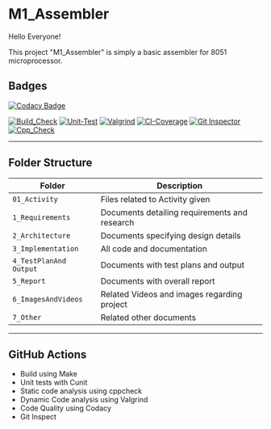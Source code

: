 
# M1_Assembler

Hello Everyone!

This project "M1_Assembler" is simply a basic assembler for 8051 microprocessor. 



## Badges

[![Codacy Badge](https://app.codacy.com/project/badge/Grade/5fe74e1e146a41e48f037e7d1b87ce84)](https://www.codacy.com/gh/Sanskcet/M1_Assembler/dashboard?utm_source=github.com&amp;utm_medium=referral&amp;utm_content=Sanskcet/M1_Assembler&amp;utm_campaign=Badge_Grade)

[![Build_Check](https://github.com/Sanskcet/M1_Assembler/actions/workflows/build_test.yml/badge.svg?branch=main)](https://github.com/Sanskcet/M1_Assembler/actions/workflows/build_test.yml)  [![Unit-Test](https://github.com/Sanskcet/M1_Assembler/actions/workflows/Unit_Test.yml/badge.svg)](https://github.com/Sanskcet/M1_Assembler/actions/workflows/Unit_Test.yml)  [![Valgrind](https://github.com/Sanskcet/M1_Assembler/actions/workflows/Valgrind.yml/badge.svg)](https://github.com/Sanskcet/M1_Assembler/actions/workflows/Valgrind.yml)  [![CI-Coverage](https://github.com/Sanskcet/M1_Assembler/actions/workflows/code-coverage.yml/badge.svg)](https://github.com/Sanskcet/M1_Assembler/actions/workflows/code-coverage.yml)  [![Git Inspector](https://github.com/Sanskcet/M1_Assembler/actions/workflows/Git_Inspector.yml/badge.svg)](https://github.com/Sanskcet/M1_Assembler/actions/workflows/Git_Inspector.yml)  [![Cpp_Check](https://github.com/Sanskcet/M1_Assembler/actions/workflows/Cpp_Check.yml/badge.svg)](https://github.com/Sanskcet/M1_Assembler/actions/workflows/Cpp_Check.yml)  

----------------------------------------------------------------------------------------------------------------------------------------------------------------------------
## Folder Structure
Folder             | Description
-------------------| -----------------------------------------
`01_Activity   `   | Files related to Activity given
`1_Requirements`   | Documents detailing requirements and research
`2_Architecture`         | Documents specifying design details
`3_Implementation` | All code and documentation
`4_TestPlanAnd Output`      | Documents with test plans and output
`5_Report`         | Documents with overall report
`6_ImagesAndVideos`| Related Videos and images regarding project
`7_Other`          | Related other documents
----------------------------------------------------------------------------------------------------------------------------------------------------------------------------
## GitHub Actions
* Build using Make 
* Unit tests with Cunit
* Static code analysis using cppcheck
* Dynamic Code analysis using Valgrind
* Code Quality using Codacy
* Git Inspect



